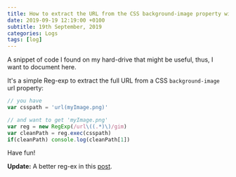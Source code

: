 ```yaml
---
title: How to extract the URL from the CSS background-image property with RegEx
date: 2019-09-19 12:19:00 +0100
subtitle: 19th September, 2019
categories: Logs
tags: [log]
---
```


A snippet of code I found on my hard-drive that might be useful, thus, I want to document here.

It's a simple Reg-exp to extract the full URL from a CSS `background-image` url property:

```javascript
// you have
var csspath = 'url(myImage.png)'

// and want to get 'myImage.png'
var reg = new RegExp(/url\((.*)\)/gim)
var cleanPath = reg.exec(csspath)
if(cleanPath) console.log(cleanPath[1])
```

Have fun!

**Update:** A better reg-ex in this [post](/blog/log/extract-the-url-from-css-a-better-way).